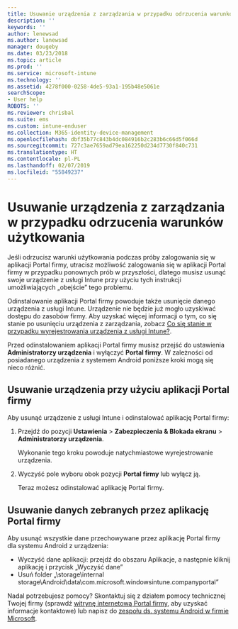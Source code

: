```yaml
---
title: Usuwanie urządzenia z zarządzania w przypadku odrzucenia warunków użytkowania | Microsoft Docs
description: ''
keywords: ''
author: lenewsad
ms.author: lanewsad
manager: dougeby
ms.date: 03/23/2018
ms.topic: article
ms.prod: ''
ms.service: microsoft-intune
ms.technology: ''
ms.assetid: 4278f000-0258-4de5-93a1-195b48e5061e
searchScope:
- User help
ROBOTS: ''
ms.reviewer: chrisbal
ms.suite: ems
ms.custom: intune-enduser
ms.collection: M365-identity-device-management
ms.openlocfilehash: dbf35b77c843b4dc084916b2c283b6c66d5f066d
ms.sourcegitcommit: 727c3ae7659ad79ea162250d234d7730f840c731
ms.translationtype: HT
ms.contentlocale: pl-PL
ms.lasthandoff: 02/07/2019
ms.locfileid: "55849237"
---
```

# <a name="remove-your-device-from-management-if-you-declined-terms-of-use"></a>Usuwanie urządzenia z zarządzania w przypadku odrzucenia warunków użytkowania

Jeśli odrzucisz warunki użytkowania podczas próby zalogowania się w aplikacji Portal firmy, utracisz możliwość zalogowania się w aplikacji Portal firmy w przypadku ponownych prób w przyszłości, dlatego musisz usunąć swoje urządzenie z usługi Intune przy użyciu tych instrukcji umożliwiających „obejście” tego problemu.

Odinstalowanie aplikacji Portal firmy powoduje także usunięcie danego urządzenia z usługi Intune. Urządzenie nie będzie już mogło uzyskiwać dostępu do zasobów firmy. Aby uzyskać więcej informacji o tym, co się stanie po usunięciu urządzenia z zarządzania, zobacz [Co się stanie w przypadku wyrejestrowania urządzenia z usługi Intune?](what-happens-if-you-unenroll-your-device-from-intune-android.md).

Przed odinstalowaniem aplikacji Portal firmy musisz przejść do ustawienia **Administratorzy urządzenia** i wyłączyć **Portal firmy**. W zależności od posiadanego urządzenia z systemem Android poniższe kroki mogą się nieco różnić.

## <a name="removing-the-device-from-the-company-portal-app"></a>Usuwanie urządzenia przy użyciu aplikacji Portal firmy

Aby usunąć urządzenie z usługi Intune i odinstalować aplikację Portal firmy:

1.  Przejdź do pozycji **Ustawienia** &gt; **Zabezpieczenia &amp; Blokada ekranu** &gt; **Administratorzy urządzenia**.

    Wykonanie tego kroku powoduje natychmiastowe wyrejestrowanie urządzenia.

2.  Wyczyść pole wyboru obok pozycji **Portal firmy** lub wyłącz ją.

    Teraz możesz odinstalować aplikację Portal firmy.

## <a name="removing-data-collected-by-the-company-portal-app"></a>Usuwanie danych zebranych przez aplikację Portal firmy

Aby usunąć wszystkie dane przechowywane przez aplikację Portal firmy dla systemu Android z urządzenia:

  - Wyczyść dane aplikacji: przejdź do obszaru Aplikacje, a następnie kliknij aplikację i przycisk „Wyczyść dane”
  - Usuń folder „\storage\internal storage\Android\data\com.microsoft.windowsintune.companyportal”


Nadal potrzebujesz pomocy? Skontaktuj się z działem pomocy technicznej Twojej firmy (sprawdź [witrynę internetową Portal firmy](https://go.microsoft.com/fwlink/?linkid=2010980), aby uzyskać informacje kontaktowe) lub napisz do <a href="mailto:wintunedroidfbk@microsoft.com?subject=I'm having unenrolling my Android device&body=Describe the issue you're experiencing here.">zespołu ds. systemu Android w firmie Microsoft</a>.
